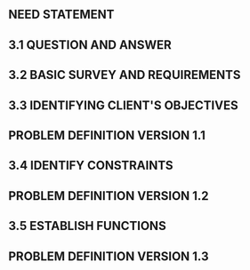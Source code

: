 ##  NEED STATEMENT


##   3.1 QUESTION AND ANSWER

##   3.2 BASIC SURVEY AND REQUIREMENTS

##   3.3 IDENTIFYING CLIENT'S OBJECTIVES

##   PROBLEM DEFINITION VERSION 1.1

##   3.4 IDENTIFY CONSTRAINTS

##   PROBLEM DEFINITION VERSION 1.2  

##   3.5 ESTABLISH FUNCTIONS

##   PROBLEM DEFINITION VERSION 1.3